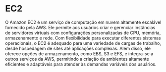 # EC2

O Amazon EC2 é um serviço de computação em nuvem altamente escalável fornecido pela AWS. Ele permite aos usuários criar e gerenciar instâncias de servidores virtuais com configurações personalizadas de CPU, memória, armazenamento e rede. Com flexibilidade para executar diferentes sistemas operacionais, o EC2 é adequado para uma variedade de cargas de trabalho, desde hospedagem de sites até aplicações complexas. Além disso, ele oferece opções de armazenamento, como EBS, S3 e EFS, e integra-se a outros serviços da AWS, permitindo a criação de ambientes altamente eficientes e adaptáveis para atender às demandas variáveis dos usuários.